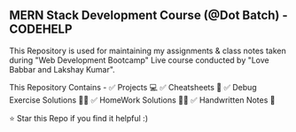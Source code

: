 MERN Stack Development Course (@Dot Batch) - CODEHELP
---------------------------------------------------------------------------------------------------------------------------------------------------------------------
This Repository is used for maintaining my assignments & class notes taken during "Web Development Bootcamp" Live course conducted by "Love Babbar and Lakshay Kumar".

This Repository Contains -
✅ Projects 💻
✅ Cheatsheets 📄
✅ Debug Exercise Solutions 🧑‍💻
✅ HomeWork Solutions 🧑‍💻
✅ Handwritten Notes 📖

⭐ Star this Repo if you find it helpful :)
